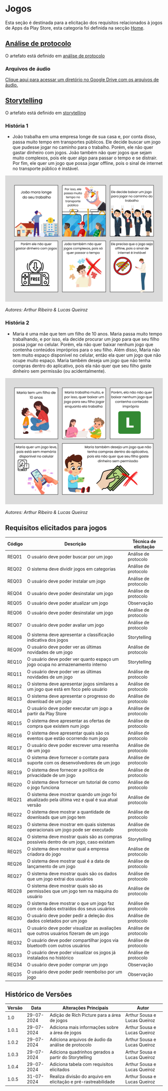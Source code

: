 # Jogos

Esta seção é destinada para a elicitação dos requisitos relacionados à jogos de Apps da Play Store, esta categoria foi definida na secção [Home](../home/home.md).

## [Análise de protocolo](tecnicas.md#analise-de-protocolo)

O artefato está definido em [análise de protocolo](tecnicas.md#analise-de-protocolo)

### Arquivos de áudio
[Clique aqui para acessar um diretório no Google Drive com os arquivos de áudio.](https://drive.google.com/drive/folders/18ZcscWDNY1OUcLuZcanFcm-xrGkef79p?usp=sharing)

## [Storytelling](tecnicas.md#storytelling)

O artefato está definido em [storytelling](tecnicas.md#storytelling)

### História 1

- João trabalha em uma empresa longe de sua casa e, por conta disso, passa muito tempo em transportes públicos. Ele decide buscar um jogo que pudesse jogar no caminho para o trabalho. Porém, ele não quer gastar dinheiro com jogos. João também não quer jogos que sejam muito complexos, pois ele quer algo para passar o tempo e se distrair. Por fim, ele quer um jogo que possa jogar offline, pois o sinal de internet no transporte público é instável.

![Quadrinho da história 1](../assets/imagens/StoryTellingJoao.jpg)

*Autores: Arthur Ribeiro & Lucas Queiroz*


### História 2

- Maria é uma mãe que tem um filho de 10 anos. Maria passa muito tempo trabalhando, e por isso, ela decide procurar um jogo para que seu filho possa jogar no celular. Porém, ela não quer baixar nenhum jogo que contenha conteúdos impróprios para o seu filho. Além disso, Maria não tem muito espaço disponível no celular, então ela quer um jogo que não ocupe muito espaço. Maria também deseja um jogo que não tenha compras dentro do aplicativo, pois ela não quer que seu filho gaste dinheiro sem permissão (ou acidentalmente).

![Quadrinho da história 2](../assets/imagens/StroryTellingMaria.png)

*Autores: Arthur Ribeiro & Lucas Queiroz*


## Requisitos elicitados para jogos

| Código | Descrição                                                                                      | Técnica de elicitação |
| ------ | ---------------------------------------------------------------------------------------------- | --------------------- |
| REQ01  | O usuário deve poder buscar por um jogo                                                        | Análise de protocolo  |
| REQ02  | O sistema deve dividir jogos em categorias                                                     | Análise de protocolo  |
| REQ03  | O usuário deve poder instalar um jogo                                                          | Análise de protocolo  |
| REQ04  | O usuário deve poder desinstalar um jogo                                                       | Análise de protocolo  |
| REQ05  | O usuário deve poder atualizar um jogo                                                         | Observação            |
| REQ06  | O usuário deve poder desinstalar um jogo                                                       | Análise de protocolo  |
| REQ07  | O usuário deve poder avaliar um jogo                                                           | Análise de protocolo  |
| REQ08  | O sistema deve apresentar a classificação indicativa dos jogos                                 | Storytelling          |
| REQ09  | O usuário deve poder ver as últimas novidades de um jogo                                       | Análise de protocolo  |
| REQ10  | O usuário deve poder ver quanto espaço um jogo ocupa no armazenamento interno                  | Storytelling          |
| REQ11  | O usuário deve poder ver as últimas novidades de um jogo                                       | Análise de protocolo  |
| REQ12  | O sistema deve apresentar jogos similares a um jogo que está em foco pelo usuário              | Análise de protocolo  |
| REQ13  | O sistema deve apresentar o progresso do download de um jogo                                   | Análise de protocolo  |
| REQ14  | O usuário deve poder executar um jogo a partir da Play Store                                   | Análise de protocolo  |
| REQ15  | O sistema deve apresentar as ofertas de compra que existem num jogo                            | Análise de protocolo  |
| REQ16  | O sistema deve apresentar quais são os eventos que estão ocorrendo num jogo                    | Análise de protocolo  |
| REQ17  | O usuário deve poder escrever uma resenha de um jogo                                           | Análise de protocolo  |
| REQ18  | O sistema deve fornecer o contate para suporte com os desenvolvedores de um jogo               | Análise de protocolo  |
| REQ19  | O sistema deve fornecer a política de privacidade de um jogo                                   | Análise de protocolo  |
| REQ20  | O sistema deve fornecer um tutorial de como o jogo funciona                                    | Análise de protocolo  |
| REQ21  | O sistema deve mostrar quando um jogo foi atualizado pela última vez e qual é sua atual versão | Análise de protocolo  |
| REQ22  | O sistema deve mostrar a quantidade de downloads que um jogo tem                               | Análise de protocolo  |
| REQ23  | O sistema deve mostrar em quais sistemas operacionais um jogo pode ser executado               | Análise de protocolo  |
| REQ24  | O sistema deve mostrar quais são as compras possíveis dentro de um jogo, caso existam          | Storytelling          |
| REQ25  | O sistema deve mostrar qual a empresa criadora do jogo                                         | Análise de protocolo  |
| REQ26  | O sistema deve mostrar qual é a data de lançamento de um jogo                                  | Análise de protocolo  |
| REQ27  | O sistema deve mostrar quais são os dados que um jogo extrai dos usuários                      | Análise de protocolo  |
| REQ28  | O sistema deve mostrar quais são as permissões que um jogo tem na máquina do usuário           | Análise de protocolo  |
| REQ29  | O sistema deve mostrar o que um jogo faz com os dados extraídos dos seus usuários              | Análise de protocolo  |
| REQ30  | O usuário deve poder pedir a deleção dos dados coletados por um jogo                           | Análise de protocolo  |
| REQ31  | O usuário deve poder visualizar as avaliações que outros usuários fizeram de um jogo           | Análise de protocolo  |
| REQ32  | O usuário deve poder compartilhar jogos via bluetooth com outros usuários                      | Análise de protocolo  |
| REQ33  | O usuário deve poder visualizar os jogos já instalados no histórico                            | Análise de protocolo  |
| REQ34  | O usuário deve poder comprar um jogo                                                           | Observação            |
| REQ35  | O usuário deve poder pedir reembolso por um jogo                                               | Observação            |

## Histórico de Versões

| Versão | Data       | Alterações Principais                                          | Autor                        |
| ------ | ---------- | -------------------------------------------------------------- | ---------------------------- |
| 1.0    | 29-07-2024 | Adição de Rich Picture para a área de jogos                    | Arthur Sousa e Lucas Queiroz |
| 1.0.1  | 29-07-2024 | Adiciona mais informações sobre a área de jogos                | Arthur Sousa e Lucas Queiroz |
| 1.0.2  | 29-07-2024 | Adiciona arquivos de áudio da análise de protocolo             | Arthur Sousa e Lucas Queiroz |
| 1.0.3  | 29-07-2024 | Adiciona quadrinhos gerados a partir do Storytelling           | Arthur Sousa e Lucas Queiroz |
| 1.0.4  | 29-07-2024 | Adiciona tabela com requisitos elicitados                      | Arthur Sousa e Lucas Queiroz |
| 1.0.5  | 31-07-2024 | Realiza divisão do arquivo em elicitação e pré-rastreabilidade | Arthur Sousa e Lucas Queiroz |
